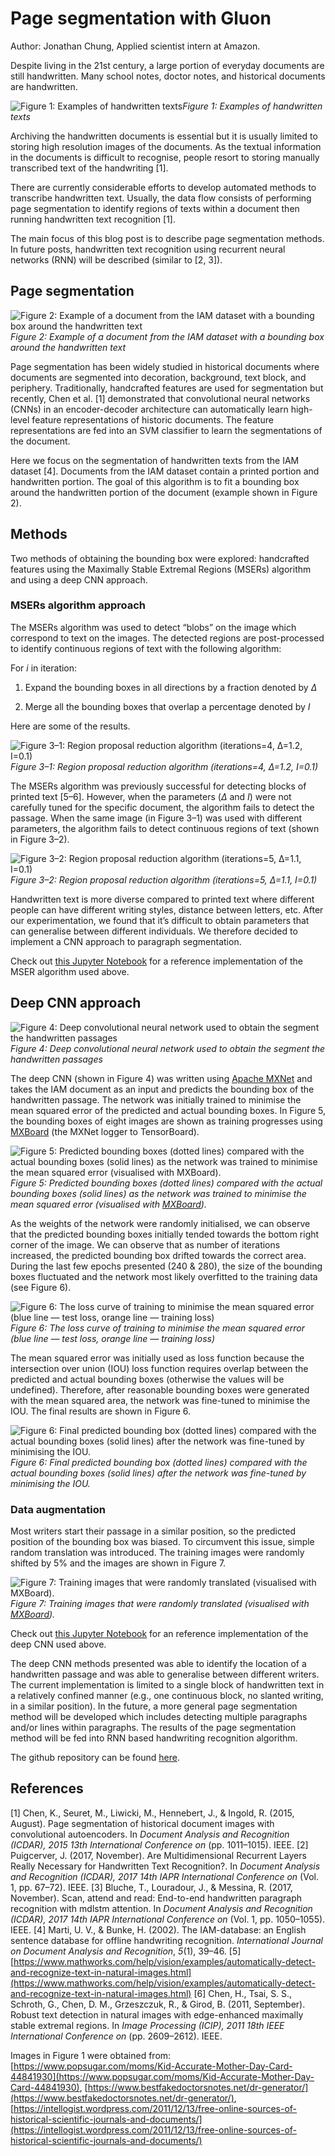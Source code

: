 
# Page segmentation with Gluon

Author: Jonathan Chung, Applied scientist intern at Amazon.

Despite living in the 21st century, a large portion of everyday documents are still handwritten. Many school notes, doctor notes, and historical documents are handwritten.

![Figure 1: Examples of handwritten texts](https://cdn-images-1.medium.com/max/3554/1*T4pXSTfsz9-vWgqVquLwfg.png)*Figure 1: Examples of handwritten texts*

Archiving the handwritten documents is essential but it is usually limited to storing high resolution images of the documents. As the textual information in the documents is difficult to recognise, people resort to storing manually transcribed text of the handwriting [1].

There are currently considerable efforts to develop automated methods to transcribe handwritten text. Usually, the data flow consists of performing page segmentation to identify regions of texts within a document then running handwritten text recognition [1].

The main focus of this blog post is to describe page segmentation methods. In future posts, handwritten text recognition using recurrent neural networks (RNN) will be described (similar to [2, 3]).

## Page segmentation

![Figure 2: Example of a document from the IAM dataset with a bounding box around the handwritten text](https://cdn-images-1.medium.com/max/2000/1*ykwPJSZZW-VSgrTVxN84BA.png)*Figure 2: Example of a document from the IAM dataset with a bounding box around the handwritten text*

Page segmentation has been widely studied in historical documents where documents are segmented into decoration, background, text block, and periphery. Traditionally, handcrafted features are used for segmentation but recently, Chen et al. [1] demonstrated that convolutional neural networks (CNNs) in an encoder-decoder architecture can automatically learn high-level feature representations of historic documents. The feature representations are fed into an SVM classifier to learn the segmentations of the document.

Here we focus on the segmentation of handwritten texts from the IAM dataset [4]. Documents from the IAM dataset contain a printed portion and handwritten portion. The goal of this algorithm is to fit a bounding box around the handwritten portion of the document (example shown in Figure 2).

## Methods

Two methods of obtaining the bounding box were explored: handcrafted features using the Maximally Stable Extremal Regions (MSERs) algorithm and using a deep CNN approach.

### MSERs algorithm approach

The MSERs algorithm was used to detect “blobs” on the image which correspond to text on the images. The detected regions are post-processed to identify continuous regions of text with the following algorithm:

For *i* in iteration:

1. Expand the bounding boxes in all directions by a fraction denoted by *Δ*

1. Merge all the bounding boxes that overlap a percentage denoted by *I*

Here are some of the results.

![Figure 3–1: Region proposal reduction algorithm (iterations=4, *Δ*=1.2, *I*=0.1)](https://cdn-images-1.medium.com/max/5468/1*H8jLNVgp5ka_gSNGdelH-w.png)*Figure 3–1: Region proposal reduction algorithm (iterations=4, *Δ*=1.2, *I*=0.1)*

The MSERs algorithm was previously successful for detecting blocks of printed text [5–6]. However, when the parameters (*Δ* and *I*) were not carefully tuned for the specific document, the algorithm fails to detect the passage. When the same image (in Figure 3–1) was used with different parameters, the algorithm fails to detect continuous regions of text (shown in Figure 3–2).

![Figure 3–2: Region proposal reduction algorithm (iterations=5, *Δ*=1.1, *I*=0.1)](https://cdn-images-1.medium.com/max/6808/1*-v-siX99R4IL7DnVIQdM3A.png)*Figure 3–2: Region proposal reduction algorithm (iterations=5, *Δ*=1.1, *I*=0.1)*

Handwritten text is more diverse compared to printed text where different people can have different writing styles, distance between letters, etc. After our experimentation, we found that it’s difficult to obtain parameters that can generalise between different individuals. We therefore decided to implement a CNN approach to paragraph segmentation.

Check out [this Jupyter Notebook](https://github.com/ThomasDelteil/Gluon_OCR_LSTM_CTC/blob/master/paragraph_segmentation_msers.ipynb) for a reference implementation of the MSER algorithm used above.

## Deep CNN approach

![Figure 4: Deep convolutional neural network used to obtain the segment the handwritten passages](https://cdn-images-1.medium.com/max/15336/1*AggJmOXhjSySPf_4rPk4FA.png)*Figure 4: Deep convolutional neural network used to obtain the segment the handwritten passages*

The deep CNN (shown in Figure 4) was written using [Apache MXNet](https://mxnet.incubator.apache.org/) and takes the IAM document as an input and predicts the bounding box of the handwritten passage. The network was initially trained to minimise the mean squared error of the predicted and actual bounding boxes. In Figure 5, the bounding boxes of eight images are shown as training progresses using [MXBoard](https://github.com/awslabs/mxboard) (the MXNet logger to TensorBoard).

![Figure 5: Predicted bounding boxes (dotted lines) compared with the actual bounding boxes (solid lines) as the network was trained to minimise the mean squared error (visualised with [MXBoard](https://github.com/awslabs/mxboard)).](https://cdn-images-1.medium.com/max/2150/1*wBBr0Zv0z2l5TXySwCuNaA.gif)*Figure 5: Predicted bounding boxes (dotted lines) compared with the actual bounding boxes (solid lines) as the network was trained to minimise the mean squared error (visualised with [MXBoard](https://github.com/awslabs/mxboard)).*

As the weights of the network were randomly initialised, we can observe that the predicted bounding boxes initially tended towards the bottom right corner of the image. We can observe that as number of iterations increased, the predicted bounding box drifted towards the correct area. During the last few epochs presented (240 & 280), the size of the bounding boxes fluctuated and the network most likely overfitted to the training data (see Figure 6).

![Figure 6: The loss curve of training to minimise the mean squared error (blue line — test loss, orange line — training loss)](https://cdn-images-1.medium.com/max/4078/1*3jyi73Q1trKdwJDUjpRhgQ.png)*Figure 6: The loss curve of training to minimise the mean squared error (blue line — test loss, orange line — training loss)*

The mean squared error was initially used as loss function because the intersection over union (IOU) loss function requires overlap between the predicted and actual bounding boxes (otherwise the values will be undefined). Therefore, after reasonable bounding boxes were generated with the mean squared area, the network was fine-tuned to minimise the IOU. The final results are shown in Figure 6.

![Figure 6: Final predicted bounding box (dotted lines) compared with the actual bounding boxes (solid lines) after the network was fine-tuned by minimising the IOU.](https://cdn-images-1.medium.com/max/2150/1*HEb82jJp93I0EFgYlJhfAw.png)*Figure 6: Final predicted bounding box (dotted lines) compared with the actual bounding boxes (solid lines) after the network was fine-tuned by minimising the IOU.*

### Data augmentation

Most writers start their passage in a similar position, so the predicted position of the bounding box was biased. To circumvent this issue, simple random translation was introduced. The training images were randomly shifted by 5% and the images are shown in Figure 7.

![Figure 7: Training images that were randomly translated (visualised with [MXBoard](https://github.com/awslabs/mxboard)).](https://cdn-images-1.medium.com/max/2150/1*ngt5RQjn6HehH81YVIkwFg.gif)*Figure 7: Training images that were randomly translated (visualised with [MXBoard](https://github.com/awslabs/mxboard)).*

Check out [this Jupyter Notebook](https://github.com/ThomasDelteil/Gluon_OCR_LSTM_CTC/blob/master/paragraph_segmentation_dcnn.ipynb) for an reference implementation of the deep CNN used above.

The deep CNN methods presented was able to identify the location of a handwritten passage and was able to generalise between different writers. The current implementation is limited to a single block of handwritten text in a relatively confined manner (e.g., one continuous block, no slanted writing, in a similar position). In the future, a more general page segmentation method will be developed which includes detecting multiple paragraphs and/or lines within paragraphs. The results of the page segmentation method will be fed into RNN based handwriting recognition algorithm.

The github repository can be found [here](https://github.com/ThomasDelteil/Gluon_OCR_LSTM_CTC).

## References

[1] Chen, K., Seuret, M., Liwicki, M., Hennebert, J., & Ingold, R. (2015, August). Page segmentation of historical document images with convolutional autoencoders. In *Document Analysis and Recognition (ICDAR), 2015 13th International Conference on* (pp. 1011–1015). IEEE.
[2] Puigcerver, J. (2017, November). Are Multidimensional Recurrent Layers Really Necessary for Handwritten Text Recognition?. In *Document Analysis and Recognition (ICDAR), 2017 14th IAPR International Conference on* (Vol. 1, pp. 67–72). IEEE.
[3] Bluche, T., Louradour, J., & Messina, R. (2017, November). Scan, attend and read: End-to-end handwritten paragraph recognition with mdlstm attention. In *Document Analysis and Recognition (ICDAR), 2017 14th IAPR International Conference on* (Vol. 1, pp. 1050–1055). IEEE.
[4] Marti, U. V., & Bunke, H. (2002). The IAM-database: an English sentence database for offline handwriting recognition. *International Journal on Document Analysis and Recognition*, *5*(1), 39–46.
[5] [https://www.mathworks.com/help/vision/examples/automatically-detect-and-recognize-text-in-natural-images.html](https://www.mathworks.com/help/vision/examples/automatically-detect-and-recognize-text-in-natural-images.html)
[6] Chen, H., Tsai, S. S., Schroth, G., Chen, D. M., Grzeszczuk, R., & Girod, B. (2011, September). Robust text detection in natural images with edge-enhanced maximally stable extremal regions. In *Image Processing (ICIP), 2011 18th IEEE International Conference on* (pp. 2609–2612). IEEE.

Images in Figure 1 were obtained from: [https://www.popsugar.com/moms/Kid-Accurate-Mother-Day-Card-44841930](https://www.popsugar.com/moms/Kid-Accurate-Mother-Day-Card-44841930), [https://www.bestfakedoctorsnotes.net/dr-generator/](https://www.bestfakedoctorsnotes.net/dr-generator/), [https://intellogist.wordpress.com/2011/12/13/free-online-sources-of-historical-scientific-journals-and-documents/](https://intellogist.wordpress.com/2011/12/13/free-online-sources-of-historical-scientific-journals-and-documents/)
